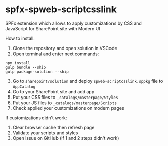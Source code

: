 # spfx-spweb-scriptcsslink
SPFx extension which allows to apply customizations by CSS and JavaScript for SharePoint site with Modern UI

How to install:
1. Clone the repository and open solution in VSCode
2. Open terminal and enter next commands:
```shell
npm install
gulp bundle --ship
gulp package-solution --ship
```
3. Go to `sharepoint/solution` and deploy `spweb-scriptcsslink.sppkg` file to `AppCatalog`
4. Go to your SharePoint site and add app
5. Put your CSS files to `_catalogs/masterpage/Styles`
6. Put your JS files to `_catalogs/masterpage/Scripts`
7. Check applied your customizations on modern pages

If customizations didn't work:
1. Clear browser cache then refresh page
2. Validate your scripts and styles
3. Open issue on GitHub (if 1 and 2 steps didn't work)
